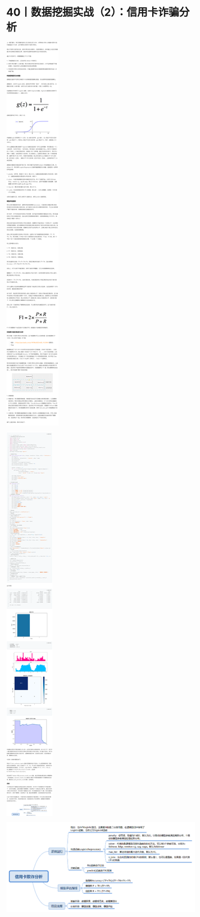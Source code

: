 # 40丨数据挖掘实战（2）：信用卡诈骗分析

![image-20210527162556761](img/40数据挖掘实战（2）：信用卡诈骗分析/image-20210527162556761.png)

![image-20210527162639825](img/40数据挖掘实战（2）：信用卡诈骗分析/image-20210527162639825.png)

![img](img/40数据挖掘实战（2）：信用卡诈骗分析/abee1a58b99814f1e0218778b98a6950.png)



